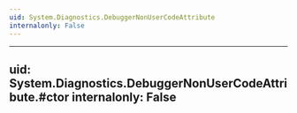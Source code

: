 ```yaml
---
uid: System.Diagnostics.DebuggerNonUserCodeAttribute
internalonly: False
---
```


---
uid: System.Diagnostics.DebuggerNonUserCodeAttribute.#ctor
internalonly: False
---
